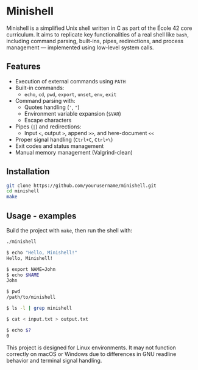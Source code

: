 # Minishell
Minishell is a simplified Unix shell written in C as part of the École 42 core curriculum. It aims to replicate key functionalities of a real shell like `bash`, including command parsing, built-ins, pipes, redirections, and process management — implemented using low-level system calls.


## Features
- Execution of external commands using `PATH`
- Built-in commands:
  - `echo`, `cd`, `pwd`, `export`, `unset`, `env`, `exit`
- Command parsing with:
  - Quotes handling (`'`, `"`)
  - Environment variable expansion (`$VAR`)
  - Escape characters
- Pipes (`|`) and redirections:
  - Input `<`, output `>`, append `>>`, and here-document `<<`
- Proper signal handling (`Ctrl+C`, `Ctrl+\`)
- Exit codes and status management
- Manual memory management (Valgrind-clean)

## Installation
```bash
git clone https://github.com/yourusername/minishell.git
cd minishell
make
```

## Usage - examples
Build the project with `make`, then run the shell with:

```bash
./minishell

$ echo "Hello, Minishell!"
Hello, Minishell!

$ export NAME=John
$ echo $NAME
John

$ pwd
/path/to/minishell

$ ls -l | grep minishell

$ cat < input.txt > output.txt

$ echo $?
0
```
This project is designed for Linux environments. It may not function correctly on macOS or Windows due to differences in GNU readline behavior and terminal signal handling.
